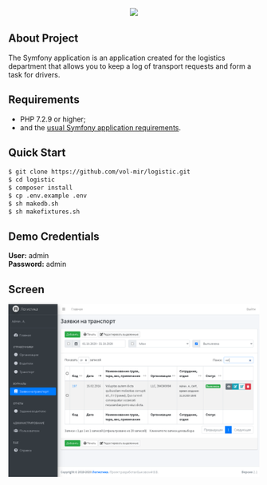 <p align="center"><img src="https://symfony.com/images/logos/header-logo.svg"></p>

## About Project
The Symfony application is an application created for the logistics department that allows you to keep a log of transport requests and form a task for drivers.

## Requirements
  * PHP 7.2.9 or higher;
  * and the [usual Symfony application requirements][1].

## Quick Start
```shell
$ git clone https://github.com/vol-mir/logistic.git
$ cd logistic
$ composer install
$ cp .env.example .env
$ sh makedb.sh
$ sh makefixtures.sh
```

## Demo Credentials
**User:** admin  
**Password:** admin

## Screen
![Alt text](public/dist/img/demo.png?raw=true "Tasks Goods")

[1]: https://symfony.com/doc/current/reference/requirements.html